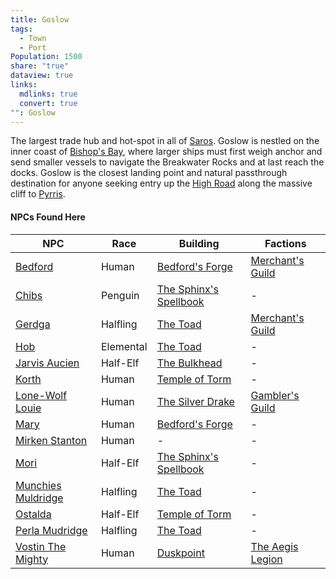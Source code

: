 ```yaml
---
title: Goslow
tags:
  - Town
  - Port
Population: 1500
share: "true"
dataview: true
links:
  mdlinks: true
  convert: true
"": Goslow
---
```


The largest trade hub and hot-spot in all of [Saros](../../../History-&%20Lore/A-Brief-Saros-History.md). Goslow is nestled on the inner coast of [Bishop's Bay](../../Landmarks/Waters/Bishop's-Bay.md), where larger ships must first weigh anchor and send smaller vessels to navigate the Breakwater Rocks and at last reach the docks. Goslow is the closest landing point and natural passthrough destination for anyone seeking entry up the [High Road](../../Landmarks/Roads/The-High-Road.md) along the massive cliff to [Pyrris](../Pyrris/index.md).

#### NPCs Found Here
| NPC                                                                                       | Race      | Building                                                                                               | Factions                                                   |
| ----------------------------------------------------------------------------------------- | --------- | ------------------------------------------------------------------------------------------------------ | ---------------------------------------------------------- |
| [Bedford](./NPCs/Bedford.md)                       | Human     | [Bedford's Forge](./Locations/Bedford's-Forge.md)               | [Merchant's Guild](../../../Factions-&%20Clans/Merchant's%20Guild/index.md) |
| [Chibs](./NPCs/Chibs.md)                           | Penguin   | [The Sphinx's Spellbook](./Locations/The-Sphinx's-Spellbook.md) | \-                                                         |
| [Gerdga](./NPCs/Gerdga.md)                         | Halfling  | [The Toad](./Locations/The-Toad.md)                             | [Merchant's Guild](../../../Factions-&%20Clans/Merchant's%20Guild/index.md) |
| [Hob](./NPCs/Hob.md)                               | Elemental | [The Toad](./Locations/The-Toad.md)                             | \-                                                         |
| [Jarvis Aucien](./NPCs/Jarvis-Aucien.md)           | Half-Elf  | [The Bulkhead](./Locations/The-Bulkhead.md)                     | \-                                                         |
| [Korth](./NPCs/Korth.md)                           | Human     | [Temple of Torm](./Locations/Temple-of-Torm.md)                 | \-                                                         |
| [Lone-Wolf Louie](./NPCs/Lone-Wolf-Louie.md)       | Human     | [The Silver Drake](./Locations/The-Silver-Drake.md)             | [Gambler's Guild](../../../Factions-&%20Clans/Gambler's%20Guild/index.md)   |
| [Mary](./NPCs/Mary.md)                             | Human     | [Bedford's Forge](./Locations/Bedford's-Forge.md)               | \-                                                         |
| [Mirken Stanton](./NPCs/Mirken-Stanton.md)         | Human     | \-                                                                                                     | \-                                                         |
| [Mori](./NPCs/Mori.md)                             | Half-Elf  | [The Sphinx's Spellbook](./Locations/The-Sphinx's-Spellbook.md) | \-                                                         |
| [Munchies Muldridge](./NPCs/Munchies-Muldridge.md) | Halfling  | [The Toad](./Locations/The-Toad.md)                             | \-                                                         |
| [Ostalda](./NPCs/Ostalda.md)                       | Half-Elf  | [Temple of Torm](./Locations/Temple-of-Torm.md)                 | \-                                                         |
| [Perla Mudridge](./NPCs/Perla-Mudridge.md)         | Halfling  | [The Toad](./Locations/The-Toad.md)                             | \-                                                         |
| [Vostin The Mighty](./NPCs/Vostin-The-Mighty.md)   | Human     | [Duskpoint](./Locations/Duskpoint.md)                           | [The Aegis Legion](../../../Factions-&%20Clans/The%20Aegis%20Legion/index.md) |

